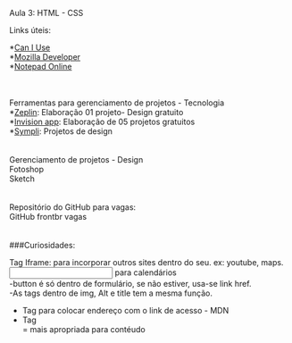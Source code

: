Aula 3:  HTML - CSS

Links úteis:

*[Can I Use](caniuse.com) <br>
*[Mozilla Developer](https://developer.mozilla.org/pt-BR/)<br>
*[Notepad Online](https://itextpad.com)<br>
 <br>
 <br>
 
Ferramentas para gerenciamento de projetos - Tecnologia<br>
*[Zeplin](https://zeplin.io/): Elaboração 01 projeto- Design gratuito<br>
*[Invision app](Invisionapp.com): Elaboração de 05 projetos gratuitos<br>
*[Sympli](https://sympli.io/): Projetos de design<br>
<br>
<br>
Gerenciamento de projetos - Design<br>
Fotoshop<br>
Sketch<br>
<br>
<br>
Repositório do GitHub para vagas: <br>
GitHub frontbr vagas<br>
<br>
<br>
###Curiosidades:

Tag Iframe: para incorporar outros sites dentro do seu. ex: youtube, maps.<br>
<input type=”date”> para calendários<br>
-button é só dentro de formulário, se não estiver, usa-se link href.<br>
-As tags dentro de img, Alt e title tem a mesma função.<br>
- Tag <adress> para colocar endereço com o link de acesso - MDN<br>
- Tag <main> = mais apropriada para contéudo<br>
